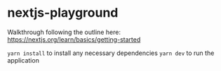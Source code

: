 # nextjs-playground
Walkthrough following the outline here: https://nextjs.org/learn/basics/getting-started

`yarn install` to install any necessary dependencies
`yarn dev` to run the application
